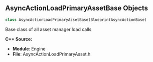 ## AsyncActionLoadPrimaryAssetBase Objects

```python
class AsyncActionLoadPrimaryAssetBase(BlueprintAsyncActionBase)
```

Base class of all asset manager load calls

**C++ Source:**

- **Module**: Engine
- **File**: AsyncActionLoadPrimaryAsset.h

<a id="unreal.AsyncActionLoadPrimaryAsset"></a>